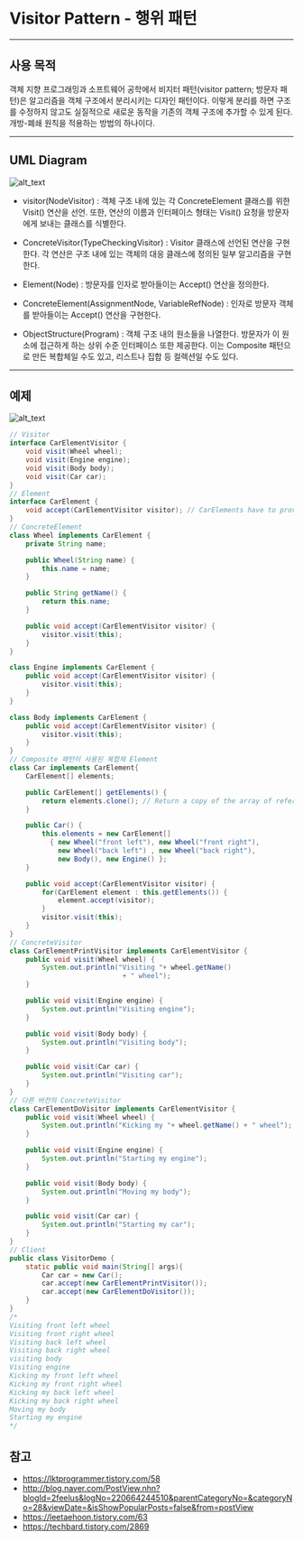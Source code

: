 # Visitor Pattern - 행위 패턴
---
## 사용 목적

객체 지향 프로그래밍과 소프트웨어 공학에서 비지터 패턴(visitor pattern; 방문자 패턴)은 알고리즘을 객체 구조에서 분리시키는 디자인 패턴이다. 이렇게 분리를 하면 구조를 수정하지 않고도 실질적으로 새로운 동작을 기존의 객체 구조에 추가할 수 있게 된다. 개방-폐쇄 원칙을 적용하는 방법의 하나이다.

---

## UML Diagram

![alt_text](https://www.baeldung.com/wp-content/uploads/2018/06/Visitor-UML.png)

- visitor(NodeVisitor) : 객체 구조 내에 있는 각 ConcreteElement 클래스를 위한 Visit() 연산을 선언. 또한, 연산의 이름과 인터페이스 형태는 Visit() 요청을 방문자에게 보내는 클래스를 식별한다.

- ConcreteVisitor(TypeCheckingVisitor) : Visitor 클래스에 선언된 연산을 구현한다. 각 연산은 구조 내에 있는 객체의 대응 클래스에 정의된 일부 알고리즘을 구현한다.

- Element(Node) : 방문자를 인자로 받아들이는 Accept() 연산을 정의한다.

- ConcreteElement(AssignmentNode, VariableRefNode) : 인자로 방문자 객체를 받아들이는 Accept() 연산을 구현한다.

- ObjectStructure(Program) : 객체 구조 내의 원소들을 나열한다. 방문자가 이 원소에 접근하게 하는 상위 수준 인터페이스 또한 제공한다. 이는 Composite 패턴으로 만든 복합체일 수도 있고, 리스트나 집합 등 컬렉션일 수도 있다.

---

## 예제

![alt_text](https://img1.daumcdn.net/thumb/R1280x0/?scode=mtistory&fname=http%3A%2F%2Fcfile5.uf.tistory.com%2Fimage%2F2446D8435834EE5D3396E8)

```java
// Visitor
interface CarElementVisitor {
    void visit(Wheel wheel);
    void visit(Engine engine);
    void visit(Body body);
    void visit(Car car);
}
// Element
interface CarElement {
    void accept(CarElementVisitor visitor); // CarElements have to provide accept().
}
// ConcreteElement
class Wheel implements CarElement {
    private String name;

    public Wheel(String name) {
        this.name = name;
    }

    public String getName() {
        return this.name;
    }

    public void accept(CarElementVisitor visitor) {
        visitor.visit(this);
    }
}

class Engine implements CarElement {
    public void accept(CarElementVisitor visitor) {
        visitor.visit(this);
    }
}

class Body implements CarElement {
    public void accept(CarElementVisitor visitor) {
        visitor.visit(this);
    }
}
// Composite 패턴이 사용된 복합체 Element
class Car implements CarElement{
    CarElement[] elements;

    public CarElement[] getElements() {
        return elements.clone(); // Return a copy of the array of references.
    }

    public Car() {
        this.elements = new CarElement[]
          { new Wheel("front left"), new Wheel("front right"),
            new Wheel("back left") , new Wheel("back right"),
            new Body(), new Engine() };
    }

    public void accept(CarElementVisitor visitor) {
        for(CarElement element : this.getElements()) {
            element.accept(visitor);
        }
        visitor.visit(this);
    }
}
// ConcreteVisitor
class CarElementPrintVisitor implements CarElementVisitor {
    public void visit(Wheel wheel) {
        System.out.println("Visiting "+ wheel.getName()
                            + " wheel");
    }

    public void visit(Engine engine) {
        System.out.println("Visiting engine");
    }

    public void visit(Body body) {
        System.out.println("Visiting body");
    }

    public void visit(Car car) {
        System.out.println("Visiting car");
    }
}
// 다른 버전의 ConcreteVisitor
class CarElementDoVisitor implements CarElementVisitor {
    public void visit(Wheel wheel) {
        System.out.println("Kicking my "+ wheel.getName() + " wheel");
    }

    public void visit(Engine engine) {
        System.out.println("Starting my engine");
    }

    public void visit(Body body) {
        System.out.println("Moving my body");
    }

    public void visit(Car car) {
        System.out.println("Starting my car");
    }
}
// Client
public class VisitorDemo {
    static public void main(String[] args){
        Car car = new Car();
        car.accept(new CarElementPrintVisitor());
        car.accept(new CarElementDoVisitor());
    }
}
/*
Visiting front left wheel
Visiting front right wheel
Visiting back left wheel
Visiting back right wheel
visiting body
Visiting engine
Kicking my front left wheel
Kicking my front right wheel
Kicking my back left wheel
Kicking my back right wheel
Moving my body
Starting my engine
*/
```



## 참고
- https://lktprogrammer.tistory.com/58
- http://blog.naver.com/PostView.nhn?blogId=2feelus&logNo=220664244510&parentCategoryNo=&categoryNo=28&viewDate=&isShowPopularPosts=false&from=postView
- https://leetaehoon.tistory.com/63
- https://techbard.tistory.com/2869
